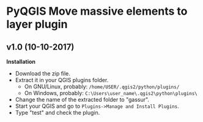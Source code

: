 # PyQGIS Move massive elements to layer plugin

## v1.0 (10-10-2017)

**Installation**

* Download the zip file.
* Extract it in your QGIS plugins folder.
  * On GNU/Linux, probably: `/home/USER/.qgis2/python/plugins/`
  * On Windows, probably: `C:\Users\user_name\.qgis2\python\plugins\`
* Change the name of the extracted folder to "gassur".
* Start your QGIS and go to `Plugins->Manage and Install Plugins`.
* Type "test" and check the plugin.
